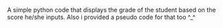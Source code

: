 A simple python code that displays the grade of the student based on the score he/she inputs. Also i provided a pseudo code for that too ^_^

